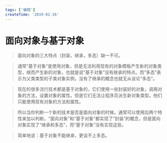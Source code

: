 ```yaml
---
tags: ['编程']
createTime: '2019-01-16'
---
```


# 面向对象与基于对象

>面向对象的三大特点（封装，继承，多态）缺一不可。

>通常“基于对象”是使用对象，但是无法利用现有的对象模板产生新的对象类型，继而产生新的对象，也就是说“基于对象”没有继承的特点。而“多态”表示为父类类型的子类对象实例，没有了继承的概念也就无从谈论“多态”。

>现在的很多流行技术都是基于对象的，它们使用一些封装好的对象，调用对象的方法，设置对象的属性。但是它们无法让程序员派生新对象类型。他们只能使用现有对象的方法和属性。

>所以当你判断一个新的技术是否是面向对象的时候，通常可以使用后两个特性来加以判断。“面向对象”和“基于对象”都实现了“封装”的概念，但是面向对象实现了“继承和多态”，而“基于对象”没有实现这些。

>简单地说：基于对象不能继承，更谈不上多态。



